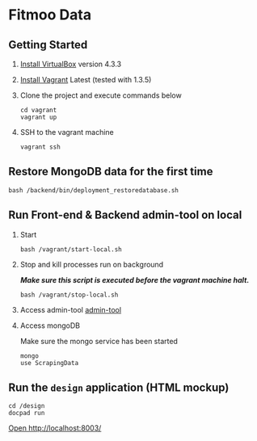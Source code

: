 # Fitmoo Data

## Getting Started

1. [Install VirtualBox](https://www.virtualbox.org/wiki/Downloads) version 4.3.3

2. [Install Vagrant](http://www.vagrantup.com/downloads.html) Latest (tested with 1.3.5)

3. Clone the project and execute commands below

	```
	cd vagrant
	vagrant up
	```

4. SSH to the vagrant machine

	```
	vagrant ssh
	```


## Restore MongoDB data for the first time


	bash /backend/bin/deployment_restoredatabase.sh


## Run Front-end & Backend admin-tool on local

1. Start

	```
	bash /vagrant/start-local.sh
	```
2. Stop and kill processes run on background

	***Make sure this script is executed before the vagrant machine halt.***
	
	```
	bash /vagrant/stop-local.sh
	```
3. Access admin-tool  [admin-tool]( http://127.0.0.1:9000/)

4. Access mongoDB
	
	Make sure the mongo service has been started
	
	```
	mongo
	use ScrapingData
	
	```
	
## Run the `design` application (HTML mockup)

	cd /design
	docpad run
	
[Open http://localhost:8003/](http://localhost:8003/)


